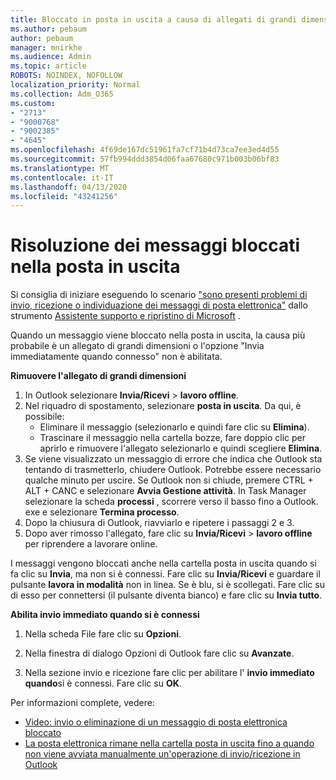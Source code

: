 ```yaml
---
title: Bloccato in posta in uscita a causa di allegati di grandi dimensioni
ms.author: pebaum
author: pebaum
manager: mnirkhe
ms.audience: Admin
ms.topic: article
ROBOTS: NOINDEX, NOFOLLOW
localization_priority: Normal
ms.collection: Adm_O365
ms.custom:
- "2713"
- "9000768"
- "9002385"
- "4645"
ms.openlocfilehash: 4f69de167dc51961fa7cf71b4d73ca7ee3ed4d55
ms.sourcegitcommit: 57fb994ddd3854d06faa67680c971b003b06bf83
ms.translationtype: MT
ms.contentlocale: it-IT
ms.lasthandoff: 04/13/2020
ms.locfileid: "43241256"
---
```

# <a name="fix-messages-that-are-stuck-in-the-outbox"></a>Risoluzione dei messaggi bloccati nella posta in uscita

Si consiglia di iniziare eseguendo lo scenario ["sono presenti problemi di invio, ricezione o individuazione dei messaggi di posta elettronica"](https://aka.ms/SaRA-OutlookSendReceive) dallo strumento [Assistente supporto e ripristino di Microsoft](https://diagnostics.office.com/#/) .

Quando un messaggio viene bloccato nella posta in uscita, la causa più probabile è un allegato di grandi dimensioni o l'opzione "Invia immediatamente quando connesso" non è abilitata.

**Rimuovere l'allegato di grandi dimensioni**

1. In Outlook selezionare **Invia/Ricevi** > **lavoro offline**. 
2. Nel riquadro di spostamento, selezionare **posta in uscita**. Da qui, è possibile: 
    - Eliminare il messaggio (selezionarlo e quindi fare clic su **Elimina**).
    - Trascinare il messaggio nella cartella bozze, fare doppio clic per aprirlo e rimuovere l'allegato selezionarlo e quindi scegliere **Elimina**.
3. Se viene visualizzato un messaggio di errore che indica che Outlook sta tentando di trasmetterlo, chiudere Outlook. Potrebbe essere necessario qualche minuto per uscire. Se Outlook non si chiude, premere CTRL + ALT + CANC e selezionare **Avvia Gestione attività**. In Task Manager selezionare la scheda **processi** , scorrere verso il basso fino a Outlook. exe e selezionare **Termina processo**.
4. Dopo la chiusura di Outlook, riavviarlo e ripetere i passaggi 2 e 3. 
5. Dopo aver rimosso l'allegato, fare clic su **Invia/Ricevi** > **lavoro offline** per riprendere a lavorare online. 

I messaggi vengono bloccati anche nella cartella posta in uscita quando si fa clic su **Invia**, ma non si è connessi. Fare clic su **Invia/Ricevi** e guardare il pulsante **lavora in modalità** non in linea. Se è blu, si è scollegati. Fare clic su di esso per connettersi (il pulsante diventa bianco) e fare clic su **Invia tutto**.
 
**Abilita invio immediato quando si è connessi**
 
1. Nella scheda File fare clic su **Opzioni**.

2. Nella finestra di dialogo Opzioni di Outlook fare clic su **Avanzate**.

3. Nella sezione invio e ricezione fare clic per abilitare l' **invio immediato quando**si è connessi. Fare clic su **OK**.
 
Per informazioni complete, vedere:
- [Video: invio o eliminazione di un messaggio di posta elettronica bloccato](https://support.office.com/article/Video-Send-or-delete-an-email-stuck-in-your-outbox-26d5d34a-4e5f-444a-a9e8-44db04a94dec) 
- [La posta elettronica rimane nella cartella posta in uscita fino a quando non viene avviata manualmente un'operazione di invio/ricezione in Outlook](https://support.microsoft.com/help/2797572/email-stays-in-the-outbox-folder-until-you-manually-initiate-a-send-re)
